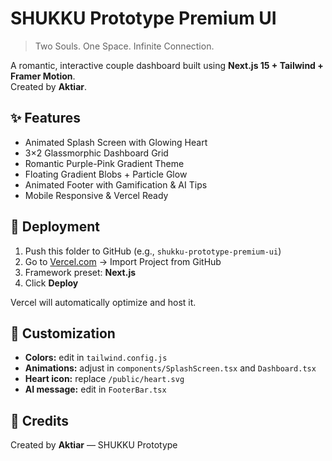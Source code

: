 # SHUKKU Prototype Premium UI
> Two Souls. One Space. Infinite Connection.

A romantic, interactive couple dashboard built using **Next.js 15 + Tailwind + Framer Motion**.  
Created by **Aktiar**.

## ✨ Features
- Animated Splash Screen with Glowing Heart
- 3×2 Glassmorphic Dashboard Grid
- Romantic Purple-Pink Gradient Theme
- Floating Gradient Blobs + Particle Glow
- Animated Footer with Gamification & AI Tips
- Mobile Responsive & Vercel Ready

## 🚀 Deployment
1. Push this folder to GitHub (e.g., `shukku-prototype-premium-ui`)
2. Go to [Vercel.com](https://vercel.com) → Import Project from GitHub
3. Framework preset: **Next.js**
4. Click **Deploy**

Vercel will automatically optimize and host it.

## 🧩 Customization
- **Colors:** edit in `tailwind.config.js`  
- **Animations:** adjust in `components/SplashScreen.tsx` and `Dashboard.tsx`
- **Heart icon:** replace `/public/heart.svg`
- **AI message:** edit in `FooterBar.tsx`

## 💖 Credits
Created by **Aktiar** — SHUKKU Prototype

